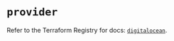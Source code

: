 # `provider`

Refer to the Terraform Registry for docs: [`digitalocean`](https://registry.terraform.io/providers/digitalocean/digitalocean/2.34.1/docs).
